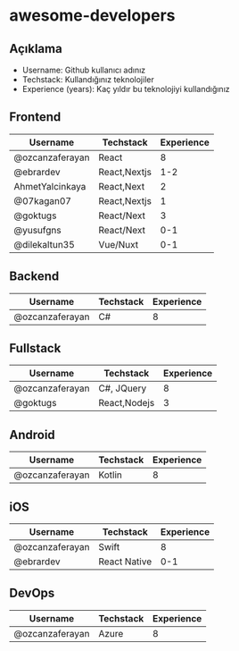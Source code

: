 # awesome-developers

## Açıklama

- Username: Github kullanıcı adınız
- Techstack: Kullandığınız teknolojiler
- Experience (years): Kaç yıldır bu teknolojiyi kullandığınız

## Frontend
| Username        | Techstack    | Experience |
| --------------- |--------------| ---------- |
| @ozcanzaferayan | React        | 8          |
| @ebrardev       | React,Nextjs | 1-2     |
| AhmetYalcinkaya | React,Next   | 2         |
| @07kagan07 | React,Nextjs | 1        |
| @goktugs        | React/Next   | 3         |
| @yusufgns       | React/Next   | 0-1        |
| @dilekaltun35      | Vue/Nuxt     | 0-1        |

## Backend

| Username        | Techstack | Experience |
| --------------- | --------- | ---------- |
| @ozcanzaferayan | C#        | 8          |

## Fullstack

| Username        | Techstack    | Experience |
| --------------- | ------------ | ---------- |
| @ozcanzaferayan | C#, JQuery   | 8          |
| @goktugs        | React,Nodejs | 3          |

## Android

| Username        | Techstack | Experience |
| --------------- | --------- | ---------- |
| @ozcanzaferayan | Kotlin    | 8          |

## iOS
| Username        | Techstack  | Experience |
| --------------- | ---------- | ---------- |
| @ozcanzaferayan | Swift      | 8          |
| @ebrardev       | React Native | 0-1      |

## DevOps
| Username        | Techstack  | Experience |
| --------------- | ---------- | ---------- |
| @ozcanzaferayan | Azure      | 8          |
